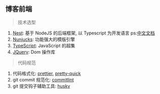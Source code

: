 ## 博客前端

> 技术选型

1. [Nest](https://github.com/nestjs/nest): 基于 NodeJS 的后端框架, 以
   Typescript 为开发语言 ps:[中文文档](https://docs.nestjs.cn/6/providers)
2. [Nunjucks](https://mozilla.github.io/nunjucks/): 功能强大的模版引擎
3. [TypeScript](https://www.tslang.cn/): JavaScript 的超集
4. [JQuery](http://jquery.cuishifeng.cn/): Dom 操作库

> 代码规范

1. 代码格式化: [prettier](https://prettier.io/), [pretty-quick](https://github.com/azz/pretty-quick#readme)
2. git commit 规范化: [commitlint](https://commitlint.js.org/#/)
3. git 提交钩子辅助工具: [husky](https://github.com/typicode/husky#readme)
